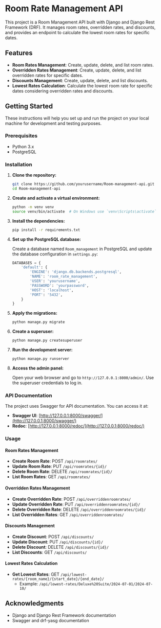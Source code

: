# Room Rate Management API

This project is a Room Management API built with Django and Django Rest Framework (DRF). It manages room rates, overridden rates, and discounts, and provides an endpoint to calculate the lowest room rates for specific dates.

## Features

- **Room Rates Management**: Create, update, delete, and list room rates.
- **Overridden Rates Management**: Create, update, delete, and list overridden rates for specific dates.
- **Discounts Management**: Create, update, delete, and list discounts.
- **Lowest Rates Calculation**: Calculate the lowest room rate for specific dates considering overridden rates and discounts.

## Getting Started

These instructions will help you set up and run the project on your local machine for development and testing purposes.

### Prerequisites

- Python 3.x
- PostgreSQL

### Installation

1. **Clone the repository:**

    ```sh
    git clone https://github.com/yourusername/Room-management-api.git
    cd Room-management-api
    ```

2. **Create and activate a virtual environment:**

    ```sh
    python -m venv venv
    source venv/bin/activate  # On Windows use `venv\Scripts\activate`
    ```

3. **Install the dependencies:**

    ```sh
    pip install -r requirements.txt
    ```

4. **Set up the PostgreSQL database:**

    Create a database named `Room_management` in PostgreSQL and update the database configuration in `settings.py`:

    ```python
    DATABASES = {
        'default': {
            'ENGINE': 'django.db.backends.postgresql',
            'NAME': 'room_rate_management',
            'USER': 'yourusername',
            'PASSWORD': 'yourpassword',
            'HOST': 'localhost',
            'PORT': '5432',
        }
    }
    ```

5. **Apply the migrations:**

    ```sh
    python manage.py migrate
    ```

6. **Create a superuser:**

    ```sh
    python manage.py createsuperuser
    ```

7. **Run the development server:**

    ```sh
    python manage.py runserver
    ```

8. **Access the admin panel:**

    Open your web browser and go to `http://127.0.0.1:8000/admin/`. Use the superuser credentials to log in.

### API Documentation

The project uses Swagger for API documentation. You can access it at:

- **Swagger UI**: [http://127.0.0.1:8000/swagger/](http://127.0.0.1:8000/swagger/)
- **Redoc**: [http://127.0.0.1:8000/redoc/](http://127.0.0.1:8000/redoc/)

### Usage

#### Room Rates Management

- **Create Room Rate**: POST `/api/roomrates/`
- **Update Room Rate**: PUT `/api/roomrates/{id}/`
- **Delete Room Rate**: DELETE `/api/roomrates/{id}/`
- **List Room Rates**: GET `/api/roomrates/`

#### Overridden Rates Management

- **Create Overridden Rate**: POST `/api/overriddenroomrates/`
- **Update Overridden Rate**: PUT `/api/overriddenroomrates/{id}/`
- **Delete Overridden Rate**: DELETE `/api/overriddenroomrates/{id}/`
- **List Overridden Rates**: GET `/api/overriddenroomrates/`

#### Discounts Management

- **Create Discount**: POST `/api/discounts/`
- **Update Discount**: PUT `/api/discounts/{id}/`
- **Delete Discount**: DELETE `/api/discounts/{id}/`
- **List Discounts**: GET `/api/discounts/`

#### Lowest Rates Calculation

- **Get Lowest Rates**: GET `/api/lowest-rates/{room_name}/{start_date}/{end_date}/`
  - Example: `/api/lowest-rates/Deluxe%20Suite/2024-07-01/2024-07-10/`


## Acknowledgments

- Django and Django Rest Framework documentation
- Swagger and drf-yasg documentation

